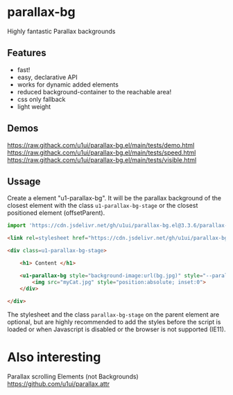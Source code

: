 # parallax-bg
Highly fantastic Parallax backgrounds

## Features
- fast!
- easy, declarative API
- works for dynamic added elements
- reduced background-container to the reachable area!
- css only fallback
- light weight

## Demos
https://raw.githack.com/u1ui/parallax-bg.el/main/tests/demo.html  
https://raw.githack.com/u1ui/parallax-bg.el/main/tests/speed.html  
https://raw.githack.com/u1ui/parallax-bg.el/main/tests/visible.html  

## Ussage

Create a element "u1-parallax-bg". It will be the parallax background of the closest element with the class `u1-parallax-bg-stage` or the closest positioned element (offsetParent).

```js
import 'https://cdn.jsdelivr.net/gh/u1ui/parallax-bg.el@3.3.6/parallax-bg.min.js';
```

```html
<link rel=stylesheet href="https://cdn.jsdelivr.net/gh/u1ui/parallax-bg.el@3.3.6/parallax-bg.min.css">

<div class=u1-parallax-bg-stage>

    <h1> Content </h1>

    <u1-parallax-bg style="background-image:url(bg.jpg)" style="--parallax-bg-speed:.7">
        <img src="myCat.jpg" style="position:absolute; inset:0">
    </div>
    
</div>
```

The stylesheet and the class `parallax-bg-stage` on the parent element are optional, but are highly recommended to add the styles before the script is loaded or when Javascript is disabled or the browser is not supported (IE11).


# Also interesting
Parallax scrolling Elements (not Backgrounds)
https://github.com/u1ui/parallax.attr
